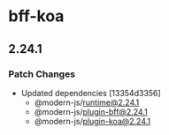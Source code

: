 # bff-koa

## 2.24.1

### Patch Changes

- Updated dependencies [13354d3356]
  - @modern-js/runtime@2.24.1
  - @modern-js/plugin-bff@2.24.1
  - @modern-js/plugin-koa@2.24.1
